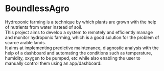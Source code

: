# BoundlessAgro


Hydroponic farming is a technique by which plants are grown with the help of nutrients from water instead of soil. <br>
This project aims to develop a system to remotely and efficiently manage and monitor hydroponic farming, which is a good solution for the problem of scarce arable lands.<br>
It aims at implementing predictive maintenance, diagnostic analysis with the help of a dashboard and automating the conditions such as temperature, humidity, oxygen
to be pumped, etc while also enabling the user to manually control them using an app/dashboard. 
